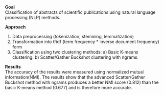 **Goal**  
Classification of abstracts of scientific publications using natural language processing (NLP) methods.

**Approach**
1. Data preprocessing (tokenization, stemming, lemmatization)
2. Transformation into tfidf (term frequency * inverse document frequency) form
3. Classification using two clustering methods:
  a) Basic K-means clustering.
  b) Scatter/Gather Buckshot clustering with ngrams.

**Results**  
The accuracy of the results were measured using normalized mutual information(NMI).
The results show that the advanced Scatter/Gather Buckshot method with ngrams produces a better NMI score (0.812)
than the basic K-means method (0.677) and is therefore more accurate.  

